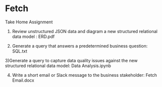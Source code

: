 # Fetch

Take Home Assignment

1) Review unstructured JSON data and diagram a new structured relational data model : ERD.pdf

2) Generate a query that answers a predetermined business question: SQL.txt

 3)Generate a query to capture data quality issues against the new structured relational data model: Data Analysis.ipynb

4) Write a short email or Slack message to the business stakeholder: Fetch Email.docx
